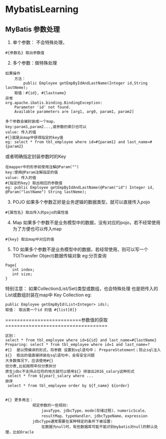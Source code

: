 # MybatisLearning

## MyBatis 参数处理
1. 单个参数： 不会特殊处理，
~~~
#{参数名} 取出参数值
~~~ 
2. 多个参数：做特殊处理
~~~
如果操作
    方法：
        public Employee getEmpByIdAndLastName(Integer id,String lastNeme);
    取值：#{id}, #{lastname}
异常
org.apache.ibatis.binding.BindingException:
    Parameter 'id' not found. 
    Available parameters are [arg1, arg0, param1, param2]
~~~

~~~
多个参数会被封装成一个map，
key:param1,param2...,或参数的索引也可以
value: 传入的值
#{}就是从map中获得指定的key值
eg: select * from tbl_employee where id=#{param1} and last_name=#{param2}
~~~
或者明确指定封装参数时的Key
~~~
在mapper中的形参前使用注解@Param("")
key:使用@Param注解指定的值
value: 传入的值
#{指定的key} 取出相应的参数值
eg: public Employee getEmpByIdAndLastName(@Param("id") Integer id, @Param("lastName") String lastNeme);
~~~

3. POJO
如果多个参数正好是业务逻辑的数据类型，就可以直接传入pojo
~~~
#{属性名} 取出传入的pojo的属性值
~~~
4. Map
如果多个参数不是业务模型中的数据，没有对应的pojo，若不经常使用为了方便也可以传入map
~~~
#{key} 取出map中对应的值
~~~
5. TO
如果多个参数不是业务模型中的数据，若经常使用，则可以写一个TO(Transfer Object)数据传输对象
eg:分页查询
~~~
Page{
   int index;
   int size;
} 
~~~

特别注意：
如果Collection(List/Set)类型或数组，也会特殊处理
也是把传入的List或数组封装在map中
Key Collection
eg:
~~~
public Employee getEmpById(List<Integer> ids);
取值： 取出第一个id 的值 #{list[0]}
~~~

==========================参数值的获取===================================
~~~
区别：
select * from tbl_employee where id=${id} and last_name=#{lastName}
Preparing: select * from tbl_employee where id=1 and last_name=?
#{}  是以预编译的形式，将参数 设置到sql语句中； PrepareStatement；防止sql注入
${}  取出的值直接拼装在sql语句中，会有安全问题
大多数情况下，应该使用#{}
但分表,比如按照年份分表拆分
原生jdbc不支持占位符的地方就可以使用${} 拼装出2016_salary这种形式
 select * from ${year}_salary where ...
排序
 select * from tbl_employee order by ${f_name} ${order}
 
 
#{} 更多用法：
            规定参数的一些规则:
                javaType、jdbcType、mode(存储过程)、numericScale、
                resultMap、typeHandler、jdbcTypeName、expression
            jdbcType通常需要在某种特定的条件下被设置:
                在数据为null时，有些数据库可能不能识别mybatis对null的默认处理，比如Oracle

~~~